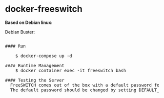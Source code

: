 # docker-freeswitch

<b>Based on Debian linux:</b>

Debian Buster:

<pre>

#### Run

    $ docker-compose up -d

#### Runtime Management
    $ docker container exec -it freeswitch bash

#### Testing the Server
  FreeSWITCH comes out of the box with a default password for registrations to users 1000-1019 as '1234'. 
  The default password should be changed by setting DEFAULT_PASSWORD with the container run.

</pre>
